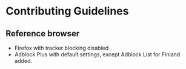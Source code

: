 # Contributing Guidelines

## Reference browser

* Firefox with tracker blocking disabled
* Adblock Plus with default settings, except Adblock List for Finland added.
